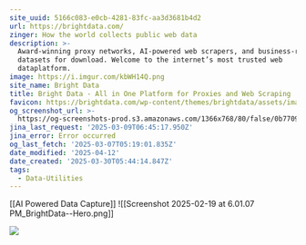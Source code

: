 ```yaml
---
site_uuid: 5166c083-e0cb-4281-83fc-aa3d3681b4d2
url: https://brightdata.com/
zinger: How the world collects public web data
description: >-
  Award-winning proxy networks, AI-powered web scrapers, and business-ready
  datasets for download. Welcome to the internet’s most trusted web
  dataplatform.
image: https://i.imgur.com/kbWH14Q.png
site_name: Bright Data
title: Bright Data - All in One Platform for Proxies and Web Scraping
favicon: https://brightdata.com/wp-content/themes/brightdata/assets/images/favicon.png
og_screenshot_url: >-
  https://og-screenshots-prod.s3.amazonaws.com/1366x768/80/false/0b770999a184d5d06c77b60a483993483bba1af944df6fedaf7dbbc977797d19.jpeg
jina_last_request: '2025-03-09T06:45:17.950Z'
jina_error: Error occurred
og_last_fetch: '2025-03-07T05:19:01.835Z'
date_modified: '2025-04-12'
date_created: '2025-03-30T05:44:14.847Z'
tags:
  - Data-Utilities
---
```











 [[AI Powered Data Capture]]
![[Screenshot 2025-02-19 at 6.01.07 PM_BrightData--Hero.png]]


![](https://i.imgur.com/kbWH14Q.png)

